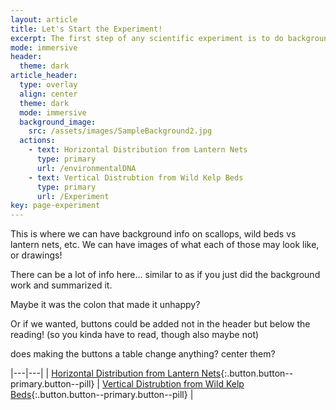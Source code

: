 ```yaml
---
layout: article
title: Let's Start the Experiment!
excerpt: The first step of any scientific experiment is to do background research. Scroll down to read the background information, then select which experiment you would like to conduct!
mode: immersive
header:
  theme: dark
article_header:
  type: overlay
  align: center
  theme: dark
  mode: immersive
  background_image:
    src: /assets/images/SampleBackground2.jpg
  actions:
    - text: Horizontal Distribution from Lantern Nets
      type: primary
      url: /environmentalDNA
    - text: Vertical Distrubtion from Wild Kelp Beds
      type: primary
      url: /Experiment
key: page-experiment
---
```



This is where we can have background info on scallops, wild beds vs lantern nets, etc. We can have images of what each of those may look like, or drawings! 

There can be a lot of info here... similar to as if you just did the background work and summarized it.

Maybe it was the colon that made it unhappy?

Or if we wanted, buttons could be added not in the header but below the reading! (so you kinda have to read, though also maybe not)

does making the buttons a table change anything? center them?

|---|---|
| [Horizontal Distribution from Lantern Nets](#){:.button.button--primary.button--pill} | [Vertical Distrubtion from Wild Kelp Beds](#){:.button.button--primary.button--pill} |


